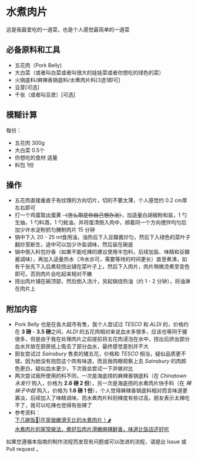 # 水煮肉片

这是我最爱吃的一道菜，也是个人感觉最简单的一道菜

## 必备原料和工具

- 五花肉（Pork Belly)
- 大白菜（或者叫白菜或者叫很大的娃娃菜或者你想吃的绿色的菜）
- 火锅底料/麻辣香锅底料/水煮肉片料[3选1即可]
- 豆芽[可选]
- 千张（或者叫豆皮）[可选]
## 模糊计算

每份：

- 五花肉 300g
- 大白菜 0.5个
- 你想吃的食材 适量
- 料包 1份

## 操作

- 五花肉直接垂直于有纹理的方向切片，切的不要太薄，个人感觉约 0.2 cm厚左右即可
- 打一个鸡蛋取出蛋黄 ~~（怎么取是你自己想办法）~~，加适量白胡椒粉和盐，1 勺生抽，1 勺料酒，1 勺蚝油，并将蛋清倒入肉中，顺着同一个方向搅拌均匀后加少许水淀粉抓匀腌制肉片 15 分钟
- 锅中下入 20 - 25 ml食用油，油热后下入豆瓣酱炒匀，然后下入绿色的菜叶子翻炒至断生，途中可以加少许盐调味，然后装在碗底
- 锅中倒入料包炒香（如果不能吃辣的建议使用半包料，后续加盐、味精和豆瓣酱调味），再加入适量热水（冷水亦可，需要等待的时间更长）直至煮沸，如有千张先下入后煮软捞出铺在菜叶子上，然后下入肉片，肉片稍微烫煮至变色即可，否则肉片会吃起来相对不嫩
- 捞出肉片铺在碗顶部，然后倒入汤汁，另起锅烧热油（约 1 - 2 分钟），将油淋在肉片上

## 附加内容

- Pork Belly 也是在各大超市有售，我个人尝试过 *TESCO* 和 *ALDI* 的，价格约在 **3 磅** - **3.5 磅**之间，*ALDI* 的五花肉相对来说血水多很多，应该也等同于腥很多，但是由于我在处理肉片之前提前将五花肉浸泡在水中，捞出后挤出部分血水并放在厨房纸上吸去了部分血水，最终感觉差别并不大
- 厨友尝试过 *Sainsbury* 售卖的猪五花，价格和 *TESCO* 相当，疑似品质更不错，因为她没有抱怨这个肉有味道，而且我肉眼观察上去 *Sainsbury* 的肉颜色更白，疑似血水更少，下次我会尝试一下并做对比
- 两次尝试我所使用的料不同，一次是海底捞的麻辣香锅底料（在 *Chinatown 永发行* 购入，价格为 **2.6 磅 2 份**），另一次是海底捞的水煮肉片快手料（在 *辣妹子中超* 购入，价格为 **1.6 磅 1 份**），个人觉得麻辣香锅底料相对而言味道更寡淡，后续加入了味精调味，而水煮肉片料则辣度有些过高，厨友表示太辣吃不了，我可以吃辣也觉得有些辣了
- 参考资料：  
[下几碗饭🤩|在家做嫩滑无比的水煮肉片！🌶️](https://www.bilibili.com/video/BV1xe4y1q7qr)  
[水煮肉片的家常做法，煮好后肉片滑嫩麻辣鲜香，味道比饭店还好吃](https://www.bilibili.com/video/BV1Km4y1S72y)

如果您遵循本指南的制作流程而发现有问题或可以改进的流程，请提出 Issue 或 Pull request 。
